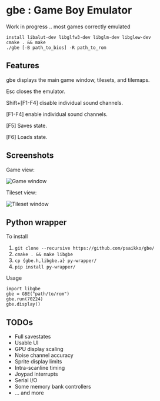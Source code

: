 # gbe : Game Boy Emulator

Work in progress .. most games correctly emulated
````
install libalut-dev libglfw3-dev libglm-dev libglew-dev
cmake . && make
./gbe [-B path_to_bios] -R path_to_rom
````

Features
---
gbe displays the main game window, tilesets, and tilemaps.

Esc closes the emulator.

Shift+[F1-F4] disable individual sound channels.

[F1-F4] enable individual sound channels.

[F5] Saves state.

[F6] Loads state.

Screenshots
---
Game view:

![Game window](https://raw.githubusercontent.com/psaikko/gbe/master/img/Game_screenshot.png)

Tileset view:

![Tileset window](https://raw.githubusercontent.com/psaikko/gbe/master/img/Tileset_screenshot.png)

Python wrapper
---
To install
1. `git clone --recursive https://github.com/psaikko/gbe/` 
2. `cmake . && make libgbe`
3. `cp {gbe.h,libgbe.a} py-wrapper/`
4. `pip install py-wrapper/`

Usage

```
import libgbe
gbe = GBE("path/to/rom")
gbe.run(70224)
gbe.display()
```

TODOs
---
- Full savestates
- Usable UI
- GPU display scaling
- Noise channel accuracy
- Sprite display limits
- Intra-scanline timing
- Joypad interrupts
- Serial I/O
- Some memory bank controllers
- ... and more
